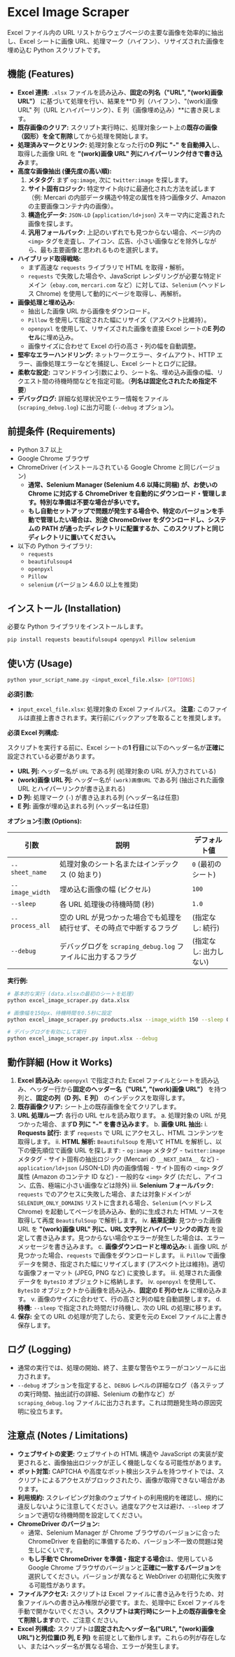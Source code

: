 # Excel Image Scraper

Excel ファイル内の URL リストからウェブページの主要な画像を効率的に抽出し、Excel シートに画像 URL、処理マーク（ハイフン）、リサイズされた画像を埋め込む Python スクリプトです。

## 機能 (Features)

- **Excel 連携:** `.xlsx` ファイルを読み込み、**固定の列名（"URL", "(work)画像 URL"）** に基づいて処理を行い、結果を**D 列（ハイフン）、"(work)画像 URL" 列（URL とハイパーリンク）、E 列（画像埋め込み）**に書き戻します。
- **既存画像のクリア:** スクリプト実行時に、処理対象シート上の**既存の画像（図形）を全て削除**してから処理を開始します。
- **処理済みマークとリンク:** 処理対象となった行の**D 列に "-" を自動挿入**し、取得した画像 URL を **"(work)画像 URL" 列にハイパーリンク付きで書き込み**ます。
- **高度な画像抽出 (優先度の高い順):**
  1.  **メタタグ:** まず `og:image`, 次に `twitter:image` を探します。
  2.  **サイト固有ロジック:** 特定サイト向けに最適化された方法を試します（例: Mercari の内部データ構造や特定の属性を持つ画像タグ、Amazon の主要画像コンテナ内の画像）。
  3.  **構造化データ:** `JSON-LD` (`application/ld+json`) スキーマ内に定義された画像を探します。
  4.  **汎用フォールバック:** 上記のいずれでも見つからない場合、ページ内の `<img>` タグを走査し、アイコン、広告、小さい画像などを除外しながら、最も主要画像と思われるものを選択します。
- **ハイブリッド取得戦略:**
  - まず高速な `requests` ライブラリで HTML を取得・解析。
  - `requests` で失敗した場合や、JavaScript レンダリングが必要な特定ドメイン（`ebay.com`, `mercari.com` など）に対しては、`Selenium` (ヘッドレス Chrome) を使用して動的にページを取得し、再解析。
- **画像処理と埋め込み:**
  - 抽出した画像 URL から画像をダウンロード。
  - `Pillow` を使用して指定された幅にリサイズ（アスペクト比維持）。
  - `openpyxl` を使用して、リサイズされた画像を直接 Excel シートの**E 列のセル**に埋め込み。
  - 画像サイズに合わせて Excel の行の高さ・列の幅を自動調整。
- **堅牢なエラーハンドリング:** ネットワークエラー、タイムアウト、HTTP エラー、画像処理エラーなどを捕捉し、Excel シートとログに記録。
- **柔軟な設定:** コマンドライン引数により、シート名、埋め込み画像の幅、リクエスト間の待機時間などを指定可能。（**列名は固定化されたため指定不要**）
- **デバッグログ:** 詳細な処理状況やエラー情報をファイル (`scraping_debug.log`) に出力可能 (`--debug` オプション)。

## 前提条件 (Requirements)

- Python 3.7 以上
- Google Chrome ブラウザ
- ChromeDriver (インストールされている Google Chrome と同じバージョン)
  - **通常、Selenium Manager (Selenium 4.6 以降に同梱) が、お使いの Chrome に対応する ChromeDriver を自動的にダウンロード・管理します。特別な準備は不要な場合が多いです。**
  - **もし自動セットアップで問題が発生する場合や、特定のバージョンを手動で管理したい場合は、別途 ChromeDriver をダウンロードし、システムの PATH が通ったディレクトリに配置するか、このスクリプトと同じディレクトリに置いてください。**
- 以下の Python ライブラリ:
  - `requests`
  - `beautifulsoup4`
  - `openpyxl`
  - `Pillow`
  - `selenium` (バージョン 4.6.0 以上を推奨)

## インストール (Installation)

必要な Python ライブラリをインストールします。

```bash
pip install requests beautifulsoup4 openpyxl Pillow selenium
```

## 使い方 (Usage)

```bash
python your_script_name.py <input_excel_file.xlsx> [OPTIONS]
```

**必須引数:**

- `input_excel_file.xlsx`: 処理対象の Excel ファイルパス。 **注意:** このファイルは直接上書きされます。実行前にバックアップを取ることを推奨します。

**必須 Excel 列構成:**

スクリプトを実行する前に、Excel シートの**1 行目**に以下のヘッダー名が**正確に**設定されている必要があります。

- **URL 列:** ヘッダー名が `URL` である列 (処理対象の URL が入力されている)
- **(work)画像 URL 列:** ヘッダー名が `(work)画像URL` である列 (抽出された画像 URL とハイパーリンクが書き込まれる)
- **D 列:** 処理マーク (`-`) が書き込まれる列 (ヘッダー名は任意)
- **E 列:** 画像が埋め込まれる列 (ヘッダー名は任意)

**オプション引数 (Options):**

| 引数            | 説明                                                                  | デフォルト値           |
| --------------- | --------------------------------------------------------------------- | ---------------------- |
| `--sheet_name`  | 処理対象のシート名またはインデックス (0 始まり)                       | `0` (最初のシート)     |
| `--image_width` | 埋め込む画像の幅 (ピクセル)                                           | `100`                  |
| `--sleep`       | 各 URL 処理後の待機時間 (秒)                                          | `1.0`                  |
| `--process_all` | 空の URL が見つかった場合でも処理を続行せず、その時点で中断するフラグ | (指定なし: 続行)       |
| `--debug`       | デバッグログを `scraping_debug.log` ファイルに出力するフラグ          | (指定なし: 出力しない) |

**実行例:**

```bash
# 基本的な実行 (data.xlsxの最初のシートを処理)
python excel_image_scraper.py data.xlsx

# 画像幅を150px、待機時間を0.5秒に設定
python excel_image_scraper.py products.xlsx --image_width 150 --sleep 0.5

# デバッグログを有効にして実行
python excel_image_scraper.py input.xlsx --debug
```

## 動作詳細 (How it Works)

1.  **Excel 読み込み:** `openpyxl` で指定された Excel ファイルとシートを読み込み、ヘッダー行から**固定のヘッダー名（"URL", "(work)画像 URL"）** を持つ列と、**固定の列（D 列、E 列）** のインデックスを取得します。
2.  **既存画像クリア:** シート上の既存画像を全てクリアします。
3.  **URL 処理ループ:** 各行の URL セルを読み取ります。
    a. 処理対象の URL が見つかった場合、まず**D 列に "-" を書き込みます**。
    b. **画像 URL 抽出:**
    i. **Requests 試行:** まず `requests` で URL にアクセスし、HTML コンテンツを取得します。
    ii. **HTML 解析:** `BeautifulSoup` を用いて HTML を解析し、以下の優先順位で画像 URL を探します: - `og:image` メタタグ - `twitter:image` メタタグ - サイト固有の抽出ロジック (Mercari の `__NEXT_DATA__` など) - `application/ld+json` (JSON-LD) 内の画像情報 - サイト固有の `<img>` タグ属性 (Amazon のコンテナ ID など) - 一般的な `<img>` タグ (ただし、アイコン、広告、極端に小さい画像などは除外)
    iii. **Selenium フォールバック:** `requests` でのアクセスに失敗した場合、または対象ドメインが `SELENIUM_ONLY_DOMAINS` リストに含まれる場合、`Selenium` (ヘッドレス Chrome) を起動してページを読み込み、動的に生成された HTML ソースを取得して再度 `BeautifulSoup` で解析します。
    iv. **結果記録:** 見つかった画像 URL を **"(work)画像 URL" 列に、URL 文字列とハイパーリンクの両方** を設定して書き込みます。見つからない場合やエラーが発生した場合は、エラーメッセージを書き込みます。
    c. **画像ダウンロードと埋め込み:**
    i. 画像 URL が見つかった場合、`requests` で画像をダウンロードします。
    ii. `Pillow` で画像データを開き、指定された幅にリサイズします (アスペクト比は維持)。適切な画像フォーマット (JPEG, PNG など) に変換します。
    iii. 処理された画像データを `BytesIO` オブジェクトに格納します。
    iv. `openpyxl` を使用して、`BytesIO` オブジェクトから画像を読み込み、**固定の E 列のセル** に埋め込みます。
    v. 画像のサイズに合わせて、行の高さと列の幅を自動調整します。
    d. **待機:** `--sleep` で指定された時間だけ待機し、次の URL の処理に移ります。
4.  **保存:** 全ての URL の処理が完了したら、変更を元の Excel ファイルに上書き保存します。

## ログ (Logging)

- 通常の実行では、処理の開始、終了、主要な警告やエラーがコンソールに出力されます。
- `--debug` オプションを指定すると、`DEBUG` レベルの詳細なログ（各ステップの実行時間、抽出試行の詳細、Selenium の動作など）が `scraping_debug.log` ファイルに出力されます。これは問題発生時の原因究明に役立ちます。

## 注意点 (Notes / Limitations)

- **ウェブサイトの変更:** ウェブサイトの HTML 構造や JavaScript の実装が変更されると、画像抽出ロジックが正しく機能しなくなる可能性があります。
- **ボット対策:** CAPTCHA や高度なボット検出システムを持つサイトでは、スクリプトによるアクセスがブロックされたり、画像が取得できない場合があります。
- **利用規約:** スクレイピング対象のウェブサイトの利用規約を確認し、規約に違反しないように注意してください。過度なアクセスは避け、`--sleep` オプションで適切な待機時間を設定してください。
- **ChromeDriver のバージョン:**
  - 通常、Selenium Manager が Chrome ブラウザのバージョンに合った ChromeDriver を自動的に準備するため、バージョン不一致の問題は発生しにくいです。
  - **もし手動で ChromeDriver を準備・指定する場合**は、使用している Google Chrome ブラウザのバージョンと**正確に一致するバージョン**を選択してください。バージョンが異なると WebDriver の初期化に失敗する可能性があります。
- **ファイルアクセス:** スクリプトは Excel ファイルに書き込みを行うため、対象ファイルへの書き込み権限が必要です。また、処理中に Excel ファイルを手動で開かないでください。**スクリプトは実行時にシート上の既存画像を全て削除します**ので、ご注意ください。
- **Excel 列構成:** スクリプトは**固定されたヘッダー名("URL", "(work)画像 URL")と列位置(D 列, E 列)** を前提として動作します。これらの列が存在しない、またはヘッダー名が異なる場合、エラーが発生します。
